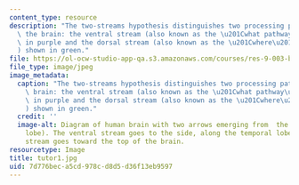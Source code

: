 ```yaml
---
content_type: resource
description: "The two-streams hypothesis distinguishes two processing pathways in\
  \ the brain: the ventral stream (also known as the \u201Cwhat pathway\u201D) shown\
  \ in purple and the dorsal stream (also known as the \u201Cwhere\u201D pathway\u201D\
  ) shown in green."
file: https://ol-ocw-studio-app-qa.s3.amazonaws.com/courses/res-9-003-brains-minds-and-machines-summer-course-summer-2015/7d776beca5cd978cd8d5d36f13eb9597_tutor1.jpg
file_type: image/jpeg
image_metadata:
  caption: "The two-streams hypothesis distinguishes two processing pathways in the\
    \ brain: the ventral stream (also known as the \u201Cwhat pathway\u201D) shown\
    \ in purple and the dorsal stream (also known as the \u201Cwhere\u201D pathway\u201D\
    ) shown in green."
  credit: ''
  image-alt: Diagram of human brain with two arrows emerging from  the rear (occipital
    lobe). The ventral stream goes to the side, along the temporal lobe, and the dorsal
    stream goes toward the top of the brain.
resourcetype: Image
title: tutor1.jpg
uid: 7d776bec-a5cd-978c-d8d5-d36f13eb9597
---
```

